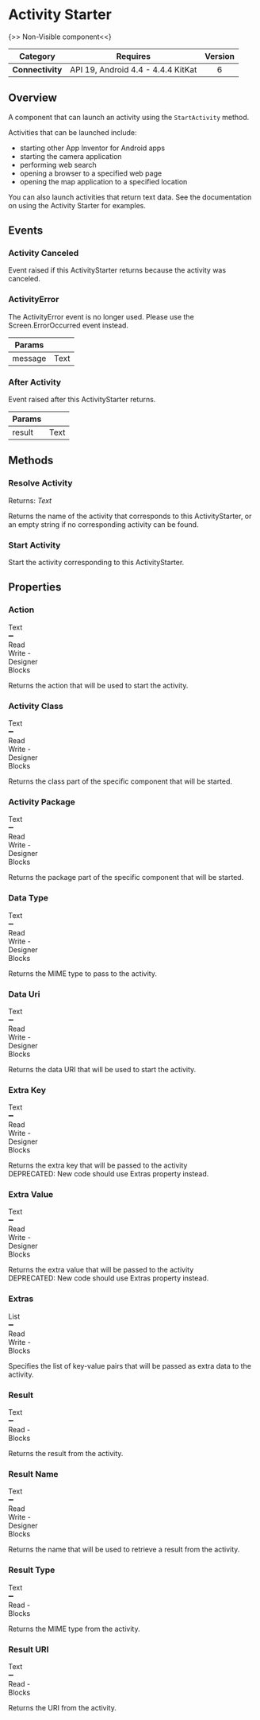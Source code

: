 # Activity Starter

{>> Non-Visible component<<}

| Category | Requires | Version |
|:--------:|:-------:|:--------:|
|**Connectivity**|<span class="chip chip-any">API 19, Android 4.4 - 4.4.4 KitKat</span>|<span class="chip chip-number">6</span>|

## Overview

A component that can launch an activity using the `` StartActivity `` method.

Activities that can be launched include: 

*    starting other App Inventor for Android apps 
*    starting the camera application 
*    performing web search 
*    opening a browser to a specified web page
*    opening the map application to a specified location

You can also launch activities that return text data. See the documentation on using the Activity Starter for examples.

## Events

### Activity Canceled

Event raised if this ActivityStarter returns because the activity was canceled.

<div class="block" ai2-block="event" not-rendered="true" value="%7B%22componentName%22:%20%22Activity%20Starter%22,%20%22name%22:%20%22Activity%20Canceled%22,%20%22param%22:%20%5B%5D%7D"></div>

### ActivityError

The ActivityError event is no longer used. Please use the Screen.ErrorOccurred event instead.

<div class="block" ai2-block="event" not-rendered="true" value="%7B%22componentName%22:%20%22Activity%20Starter%22,%20%22name%22:%20%22ActivityError%22,%20%22param%22:%20%5B%22message%22%5D%7D"></div>

| Params | []() |
|--------|------|
|message|<span class="chip chip-text">Text</span>|

### After Activity

Event raised after this ActivityStarter returns.

<div class="block" ai2-block="event" not-rendered="true" value="%7B%22componentName%22:%20%22Activity%20Starter%22,%20%22name%22:%20%22After%20Activity%22,%20%22param%22:%20%5B%22result%22%5D%7D"></div>

| Params | []() |
|--------|------|
|result|<span class="chip chip-text">Text</span>|

## Methods

### Resolve Activity

<span class="chip chip-text">Returns: <i>Text</i></span>

Returns the name of the activity that corresponds to this ActivityStarter, or an empty string if no corresponding activity can be found.

<div class="block" ai2-block="method" not-rendered="true" value="%7B%22componentName%22:%20%22Activity%20Starter%22,%20%22name%22:%20%22Resolve%20Activity%22,%20%22output%22:%20true,%20%22param%22:%20%5B%5D%7D"></div>

### Start Activity

Start the activity corresponding to this ActivityStarter.

<div class="block" ai2-block="method" not-rendered="true" value="%7B%22componentName%22:%20%22Activity%20Starter%22,%20%22name%22:%20%22Start%20Activity%22,%20%22output%22:%20false,%20%22param%22:%20%5B%5D%7D"></div>

## Properties

### Action

<span style="user-select: none; white-space:pre-wrap;"><span class="chip chip-text">Text</span> :heavy_minus_sign: <span class="chip chip-rw">Read</span> <span class="chip chip-rw">Write</span>  - <span class="chip chip-bd">Designer</span> <span class="chip chip-bd">Blocks</span></span>

Returns the action that will be used to start the activity.

<div class="block" ai2-block="property" not-rendered="true" value="%7B%22componentName%22:%20%22Activity%20Starter%22,%20%22name%22:%20%22Action%22,%20%22getter%22:%20true%7D"></div>
<div class="block" ai2-block="property" not-rendered="true" value="%7B%22componentName%22:%20%22Activity%20Starter%22,%20%22name%22:%20%22Action%22,%20%22getter%22:%20false%7D"></div>

### Activity Class

<span style="user-select: none; white-space:pre-wrap;"><span class="chip chip-text">Text</span> :heavy_minus_sign: <span class="chip chip-rw">Read</span> <span class="chip chip-rw">Write</span>  - <span class="chip chip-bd">Designer</span> <span class="chip chip-bd">Blocks</span></span>

Returns the class part of the specific component that will be started.

<div class="block" ai2-block="property" not-rendered="true" value="%7B%22componentName%22:%20%22Activity%20Starter%22,%20%22name%22:%20%22Activity%20Class%22,%20%22getter%22:%20true%7D"></div>
<div class="block" ai2-block="property" not-rendered="true" value="%7B%22componentName%22:%20%22Activity%20Starter%22,%20%22name%22:%20%22Activity%20Class%22,%20%22getter%22:%20false%7D"></div>

### Activity Package

<span style="user-select: none; white-space:pre-wrap;"><span class="chip chip-text">Text</span> :heavy_minus_sign: <span class="chip chip-rw">Read</span> <span class="chip chip-rw">Write</span>  - <span class="chip chip-bd">Designer</span> <span class="chip chip-bd">Blocks</span></span>

Returns the package part of the specific component that will be started.

<div class="block" ai2-block="property" not-rendered="true" value="%7B%22componentName%22:%20%22Activity%20Starter%22,%20%22name%22:%20%22Activity%20Package%22,%20%22getter%22:%20true%7D"></div>
<div class="block" ai2-block="property" not-rendered="true" value="%7B%22componentName%22:%20%22Activity%20Starter%22,%20%22name%22:%20%22Activity%20Package%22,%20%22getter%22:%20false%7D"></div>

### Data Type

<span style="user-select: none; white-space:pre-wrap;"><span class="chip chip-text">Text</span> :heavy_minus_sign: <span class="chip chip-rw">Read</span> <span class="chip chip-rw">Write</span>  - <span class="chip chip-bd">Designer</span> <span class="chip chip-bd">Blocks</span></span>

Returns the MIME type to pass to the activity.

<div class="block" ai2-block="property" not-rendered="true" value="%7B%22componentName%22:%20%22Activity%20Starter%22,%20%22name%22:%20%22Data%20Type%22,%20%22getter%22:%20true%7D"></div>
<div class="block" ai2-block="property" not-rendered="true" value="%7B%22componentName%22:%20%22Activity%20Starter%22,%20%22name%22:%20%22Data%20Type%22,%20%22getter%22:%20false%7D"></div>

### Data Uri

<span style="user-select: none; white-space:pre-wrap;"><span class="chip chip-text">Text</span> :heavy_minus_sign: <span class="chip chip-rw">Read</span> <span class="chip chip-rw">Write</span>  - <span class="chip chip-bd">Designer</span> <span class="chip chip-bd">Blocks</span></span>

Returns the data URI that will be used to start the activity.

<div class="block" ai2-block="property" not-rendered="true" value="%7B%22componentName%22:%20%22Activity%20Starter%22,%20%22name%22:%20%22Data%20Uri%22,%20%22getter%22:%20true%7D"></div>
<div class="block" ai2-block="property" not-rendered="true" value="%7B%22componentName%22:%20%22Activity%20Starter%22,%20%22name%22:%20%22Data%20Uri%22,%20%22getter%22:%20false%7D"></div>

### Extra Key

<span style="user-select: none; white-space:pre-wrap;"><span class="chip chip-text">Text</span> :heavy_minus_sign: <span class="chip chip-rw">Read</span> <span class="chip chip-rw">Write</span>  - <span class="chip chip-bd">Designer</span> <span class="chip chip-bd">Blocks</span></span>

Returns the extra key that will be passed to the activity  
DEPRECATED: New code should use Extras property instead.

<div class="block" ai2-block="property" not-rendered="true" value="%7B%22componentName%22:%20%22Activity%20Starter%22,%20%22name%22:%20%22Extra%20Key%22,%20%22getter%22:%20true%7D"></div>
<div class="block" ai2-block="property" not-rendered="true" value="%7B%22componentName%22:%20%22Activity%20Starter%22,%20%22name%22:%20%22Extra%20Key%22,%20%22getter%22:%20false%7D"></div>

### Extra Value

<span style="user-select: none; white-space:pre-wrap;"><span class="chip chip-text">Text</span> :heavy_minus_sign: <span class="chip chip-rw">Read</span> <span class="chip chip-rw">Write</span>  - <span class="chip chip-bd">Designer</span> <span class="chip chip-bd">Blocks</span></span>

Returns the extra value that will be passed to the activity  
DEPRECATED: New code should use Extras property instead.

<div class="block" ai2-block="property" not-rendered="true" value="%7B%22componentName%22:%20%22Activity%20Starter%22,%20%22name%22:%20%22Extra%20Value%22,%20%22getter%22:%20true%7D"></div>
<div class="block" ai2-block="property" not-rendered="true" value="%7B%22componentName%22:%20%22Activity%20Starter%22,%20%22name%22:%20%22Extra%20Value%22,%20%22getter%22:%20false%7D"></div>

### Extras

<span style="user-select: none; white-space:pre-wrap;"><span class="chip chip-list">List</span> :heavy_minus_sign: <span class="chip chip-rw">Read</span> <span class="chip chip-rw">Write</span>  - <span class="chip chip-bd">Blocks</span></span>

Specifies the list of key-value pairs that will be passed as extra data to the activity.

<div class="block" ai2-block="property" not-rendered="true" value="%7B%22componentName%22:%20%22Activity%20Starter%22,%20%22name%22:%20%22Extras%22,%20%22getter%22:%20true%7D"></div>
<div class="block" ai2-block="property" not-rendered="true" value="%7B%22componentName%22:%20%22Activity%20Starter%22,%20%22name%22:%20%22Extras%22,%20%22getter%22:%20false%7D"></div>

### Result

<span style="user-select: none; white-space:pre-wrap;"><span class="chip chip-text">Text</span> :heavy_minus_sign: <span class="chip chip-rw">Read</span>  - <span class="chip chip-bd">Blocks</span></span>

Returns the result from the activity.

<div class="block" ai2-block="property" not-rendered="true" value="%7B%22componentName%22:%20%22Activity%20Starter%22,%20%22name%22:%20%22Result%22,%20%22getter%22:%20true%7D"></div>

### Result Name

<span style="user-select: none; white-space:pre-wrap;"><span class="chip chip-text">Text</span> :heavy_minus_sign: <span class="chip chip-rw">Read</span> <span class="chip chip-rw">Write</span>  - <span class="chip chip-bd">Designer</span> <span class="chip chip-bd">Blocks</span></span>

Returns the name that will be used to retrieve a result from the activity.

<div class="block" ai2-block="property" not-rendered="true" value="%7B%22componentName%22:%20%22Activity%20Starter%22,%20%22name%22:%20%22Result%20Name%22,%20%22getter%22:%20true%7D"></div>
<div class="block" ai2-block="property" not-rendered="true" value="%7B%22componentName%22:%20%22Activity%20Starter%22,%20%22name%22:%20%22Result%20Name%22,%20%22getter%22:%20false%7D"></div>

### Result Type

<span style="user-select: none; white-space:pre-wrap;"><span class="chip chip-text">Text</span> :heavy_minus_sign: <span class="chip chip-rw">Read</span>  - <span class="chip chip-bd">Blocks</span></span>

Returns the MIME type from the activity.

<div class="block" ai2-block="property" not-rendered="true" value="%7B%22componentName%22:%20%22Activity%20Starter%22,%20%22name%22:%20%22Result%20Type%22,%20%22getter%22:%20true%7D"></div>

### Result URI

<span style="user-select: none; white-space:pre-wrap;"><span class="chip chip-text">Text</span> :heavy_minus_sign: <span class="chip chip-rw">Read</span>  - <span class="chip chip-bd">Blocks</span></span>

Returns the URI from the activity.

<div class="block" ai2-block="property" not-rendered="true" value="%7B%22componentName%22:%20%22Activity%20Starter%22,%20%22name%22:%20%22Result%20URI%22,%20%22getter%22:%20true%7D"></div>
